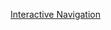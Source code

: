 [Interactive Navigation](https://github.com/nashville-software-school/ux-developer-milestones/blob/master/1-the-static-web/learning-materials/CSS_INTERACTIVE_NAVIGATION.md)
